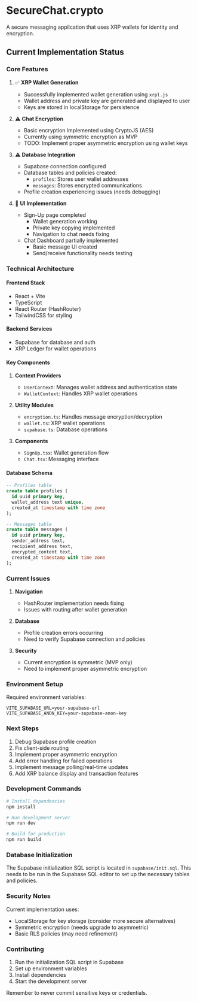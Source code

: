 # SecureChat.crypto

A secure messaging application that uses XRP wallets for identity and encryption.

## Current Implementation Status

### Core Features

1. ✅ **XRP Wallet Generation**
   - Successfully implemented wallet generation using `xrpl.js`
   - Wallet address and private key are generated and displayed to user
   - Keys are stored in localStorage for persistence

2. ⚠️ **Chat Encryption**
   - Basic encryption implemented using CryptoJS (AES)
   - Currently using symmetric encryption as MVP
   - TODO: Implement proper asymmetric encryption using wallet keys

3. ⚠️ **Database Integration**
   - Supabase connection configured
   - Database tables and policies created:
     - `profiles`: Stores user wallet addresses
     - `messages`: Stores encrypted communications
   - Profile creation experiencing issues (needs debugging)

4. 🚧 **UI Implementation**
   - Sign-Up page completed
     - Wallet generation working
     - Private key copying implemented
     - Navigation to chat needs fixing
   - Chat Dashboard partially implemented
     - Basic message UI created
     - Send/receive functionality needs testing

### Technical Architecture

#### Frontend Stack
- React + Vite
- TypeScript
- React Router (HashRouter)
- TailwindCSS for styling

#### Backend Services
- Supabase for database and auth
- XRP Ledger for wallet operations

#### Key Components

1. **Context Providers**
   - `UserContext`: Manages wallet address and authentication state
   - `WalletContext`: Handles XRP wallet operations

2. **Utility Modules**
   - `encryption.ts`: Handles message encryption/decryption
   - `wallet.ts`: XRP wallet operations
   - `supabase.ts`: Database operations

3. **Components**
   - `SignUp.tsx`: Wallet generation flow
   - `Chat.tsx`: Messaging interface

#### Database Schema

```sql
-- Profiles table
create table profiles (
  id uuid primary key,
  wallet_address text unique,
  created_at timestamp with time zone
);

-- Messages table
create table messages (
  id uuid primary key,
  sender_address text,
  recipient_address text,
  encrypted_content text,
  created_at timestamp with time zone
);
```

### Current Issues

1. **Navigation**
   - HashRouter implementation needs fixing
   - Issues with routing after wallet generation

2. **Database**
   - Profile creation errors occurring
   - Need to verify Supabase connection and policies

3. **Security**
   - Current encryption is symmetric (MVP only)
   - Need to implement proper asymmetric encryption

### Environment Setup

Required environment variables:
```env
VITE_SUPABASE_URL=your-supabase-url
VITE_SUPABASE_ANON_KEY=your-supabase-anon-key
```

### Next Steps

1. Debug Supabase profile creation
2. Fix client-side routing
3. Implement proper asymmetric encryption
4. Add error handling for failed operations
5. Implement message polling/real-time updates
6. Add XRP balance display and transaction features

### Development Commands

```bash
# Install dependencies
npm install

# Run development server
npm run dev

# Build for production
npm run build
```

### Database Initialization

The Supabase initialization SQL script is located in `supabase/init.sql`. This needs to be run in the Supabase SQL editor to set up the necessary tables and policies.

### Security Notes

Current implementation uses:
- LocalStorage for key storage (consider more secure alternatives)
- Symmetric encryption (needs upgrade to asymmetric)
- Basic RLS policies (may need refinement)

### Contributing

1. Run the initialization SQL script in Supabase
2. Set up environment variables
3. Install dependencies
4. Start the development server

Remember to never commit sensitive keys or credentials.
